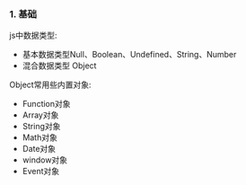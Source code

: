 ### 1. 基础  
js中数据类型:  
* 基本数据类型Null、Boolean、Undefined、String、Number   
* 混合数据类型 Object

Object常用些内置对象:
* Function对象  
* Array对象
* String对象
* Math对象
* Date对象
* window对象
* Event对象
